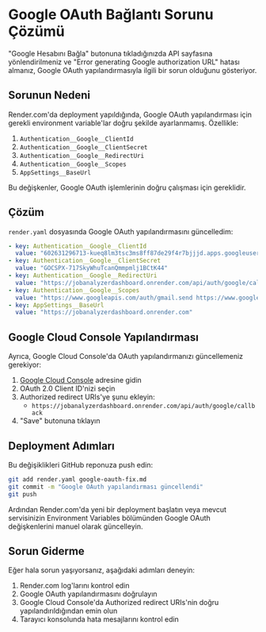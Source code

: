 # Google OAuth Bağlantı Sorunu Çözümü

"Google Hesabını Bağla" butonuna tıkladığınızda API sayfasına yönlendirilmeniz ve "Error generating Google authorization URL" hatası almanız, Google OAuth yapılandırmasıyla ilgili bir sorun olduğunu gösteriyor.

## Sorunun Nedeni

Render.com'da deployment yapıldığında, Google OAuth yapılandırması için gerekli environment variable'lar doğru şekilde ayarlanmamış. Özellikle:

1. `Authentication__Google__ClientId`
2. `Authentication__Google__ClientSecret`
3. `Authentication__Google__RedirectUri`
4. `Authentication__Google__Scopes`
5. `AppSettings__BaseUrl`

Bu değişkenler, Google OAuth işlemlerinin doğru çalışması için gereklidir.

## Çözüm

`render.yaml` dosyasında Google OAuth yapılandırmasını güncelledim:

```yaml
- key: Authentication__Google__ClientId
  value: "602631296713-kueq8lm3tsc3ms8ff87de29f4r7bjjjd.apps.googleusercontent.com"
- key: Authentication__Google__ClientSecret
  value: "GOCSPX-717SkyWhuTcanQmmpmlj1BCtK44"
- key: Authentication__Google__RedirectUri
  value: "https://jobanalyzerdashboard.onrender.com/api/auth/google/callback"
- key: Authentication__Google__Scopes
  value: "https://www.googleapis.com/auth/gmail.send https://www.googleapis.com/auth/userinfo.email https://www.googleapis.com/auth/userinfo.profile"
- key: AppSettings__BaseUrl
  value: "https://jobanalyzerdashboard.onrender.com"
```

## Google Cloud Console Yapılandırması

Ayrıca, Google Cloud Console'da OAuth yapılandırmanızı güncellemeniz gerekiyor:

1. [Google Cloud Console](https://console.cloud.google.com/) adresine gidin
2. OAuth 2.0 Client ID'nizi seçin
3. Authorized redirect URIs'ye şunu ekleyin:
   - `https://jobanalyzerdashboard.onrender.com/api/auth/google/callback`
4. "Save" butonuna tıklayın

## Deployment Adımları

Bu değişiklikleri GitHub reponuza push edin:

```bash
git add render.yaml google-oauth-fix.md
git commit -m "Google OAuth yapılandırması güncellendi"
git push
```

Ardından Render.com'da yeni bir deployment başlatın veya mevcut servisinizin Environment Variables bölümünden Google OAuth değişkenlerini manuel olarak güncelleyin.

## Sorun Giderme

Eğer hala sorun yaşıyorsanız, aşağıdaki adımları deneyin:

1. Render.com log'larını kontrol edin
2. Google OAuth yapılandırmasını doğrulayın
3. Google Cloud Console'da Authorized redirect URIs'nin doğru yapılandırıldığından emin olun
4. Tarayıcı konsolunda hata mesajlarını kontrol edin
